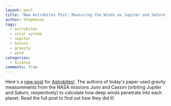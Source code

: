 ```yaml
---
layout: post
title: "New Astrobites Post: Measuring the Winds on Jupiter and Saturn Using Gravity"
author: Stephanie
tags:
  - astrobites
  - solar system
  - Jupiter
  - Saturn
  - gravity
  - wind
categories:
  - Science
comments: True
---
```


Here's a [new
post](https://astrobites.org/2019/09/04/cloudy-with-a-chance-of-wind-2/)
for [Astrobites!](https://astrobites.org/). The authors of today's paper used
gravity measurements from the NASA missions Juno and Cassini (orbiting Jupiter
and Saturn, respectively) to calculate how deep winds penetrate into each
planet. Read the full post to find out how they did it!

<!--more-->
